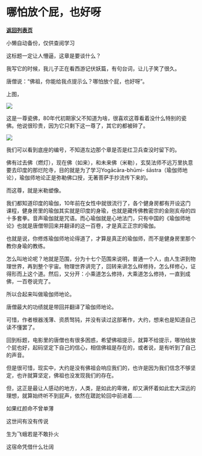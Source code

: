 # 哪怕放个屁，也好呀

[**返回列表页**](/gzh/记忆承载)

小懒自动备份，仅供查阅学习

这标题一定让人懵逼，这章是要谈什么？  

我写它的时候，我儿子正在看西游记伏妖篇，有句台词，让儿子笑了很久。

唐僧说：“佛祖，你能给我点提示么？哪怕放个屁，也好呀”。

  

上图，

  

![](http://mmbiz.qpic.cn/mmbiz_png/VToK8ByghCjSDF53I6ooz0Ko9WqS01GxViaJXGCa5TjQRRWL70Xz8icjvpsQoPDWv3I4bW0rLsp38I2C74bwvj3Q/0?wx_fmt=png)

  

这是一尊瓷佛，80年代初期家父不知道为啥，很喜欢这尊看着没什么特别的瓷佛。他说很珍贵，因为它只剩下这一尊了，其它的都被碎了。

  

![](http://mmbiz.qpic.cn/mmbiz_png/VToK8ByghCjSDF53I6ooz0Ko9WqS01Gx57N8L5XztsVWBuqYGPnibqZe8QbomUicrOI83XpbYZLOmcByNRLqENTQ/0?wx_fmt=png)

  

我们可以看到底座的编号，不知道左边那个章是否是红卫兵查没时留下的。

  

佛有过去佛（燃灯），现在佛（如来），和未来佛（米勒），玄奘法师不远万里执意要去印度的那烂陀寺，目的就是为了学习Yogācāra-bhūmi-
śāstra（瑜伽师地论），瑜伽师地论正是弥勒佛口授，无著菩萨手抄流传下来的。

  

而这尊，就是米勒塑像。

  

我们都知道印度的瑜伽，10年前在女性中就很流行了，各个健身房都有开设这门课程，健身房里的瑜伽其实就是印度的身瑜，也就是藏传佛教密宗的金刚亥母的四十多套拳。音声瑜伽就是咒语。而心瑜伽就是心地法门，只有中国的《瑜伽师地论》也就是唐僧带回来并翻译的这一百卷，才是真正正宗的瑜伽。

  

也就是说，你修炼瑜伽师地论得道了，才算是真正的瑜伽师，而不是健身房里那个教你身瑜的教练。

  

怎么叫地论呢？地就是范围，分为十七个范围来说明，普通一个人，由人生讲到物理世界，再到整个宇宙。物理世界讲完了，回转来讲怎么样修持，怎么样修心，证得形而上这个道。然后，又分开：小乘道怎么修持，大乘道怎么修持，一直到成佛，一百卷说完了。

  

所以合起来叫做瑜伽师地论。

  

唐僧最大的功绩就是带回并翻译了瑜伽师地论。

  

可惜，作者根器浅薄、资质驽钝，并没有读过这部著作，大约，想来也是知道自己读不懂罢了。

  

回到标题，电影里的唐僧也有很多困惑，希望佛祖提示，就算不给提示，哪怕给放个屁也好，起码坚定下自己的信心，相信佛祖是存在的，或者说，是有听到了自己的声音。

  

但是很可惜，现实中，大约是没有佛祖会响应我们的，也许是因为我们信念不够坚定，也许就算坚定，佛祖也没发现我们的存在。

  

但，这正是最让人感动的地方，人类，是如此的卑微，却又满怀着如此宏大深远的理想，就算始终听不到屁声，依然在蹉跎轮回中前进着......

  

如果红颜命不曾单薄

这世间有没有传说

生为飞蛾若是不敢扑火

这宿命凭借什么壮阔

